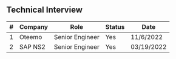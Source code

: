 ## Technical Interview
| # | Company | Role            | Status | Date       |
|---|---------|-----------------|--------|------------|
| 1 | Oteemo  | Senior Engineer | Yes    | 11/6/2022  |
| 2 | SAP NS2 | Senior Engineer | Yes    | 03/19/2022 |